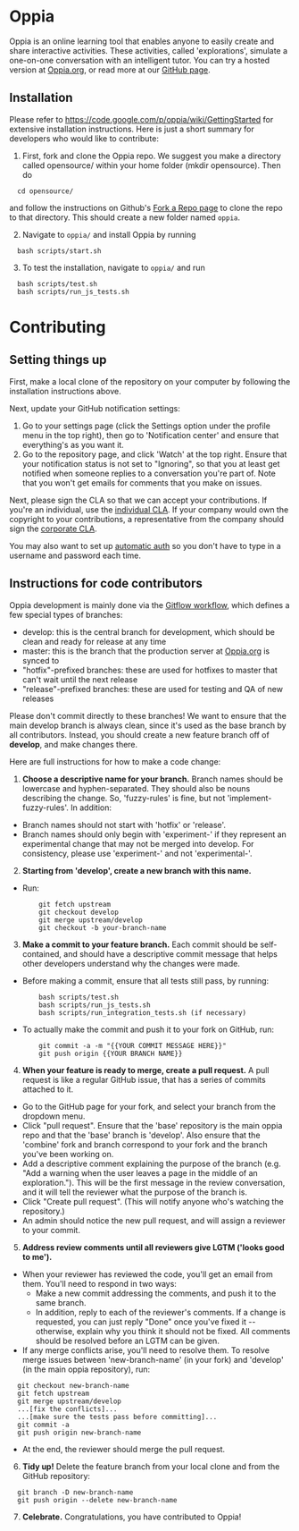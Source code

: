 # Oppia
Oppia is an online learning tool that enables anyone to easily create and share interactive activities. These activities, called 'explorations', simulate a one-on-one conversation with an intelligent tutor. You can try a hosted version at [Oppia.org](https://www.oppia.org), or read more at our [GitHub page](http://oppia.github.io/).

## Installation
Please refer to https://code.google.com/p/oppia/wiki/GettingStarted for extensive installation instructions. Here is just a short summary for developers who would like to contribute:

1. First, fork and clone the Oppia repo. We suggest you make a directory called opensource/ within your home folder (mkdir opensource). Then do

  ```
    cd opensource/
  ```

  and follow the instructions on Github's [Fork a Repo page](https://help.github.com/articles/fork-a-repo/) to clone the repo to that directory. This should create a new folder named `oppia`.

2. Navigate to `oppia/` and install Oppia by running

  ```
    bash scripts/start.sh
  ```

3. To test the installation, navigate to `oppia/` and run

  ```
    bash scripts/test.sh
    bash scripts/run_js_tests.sh
  ```

# Contributing

## Setting things up

First, make a local clone of the repository on your computer by following the installation instructions above.

Next, update your GitHub notification settings:

1. Go to your settings page (click the Settings option under the profile menu in the top right), then go to 'Notification center' and ensure that everything's as you want it.
2. Go to the repository page, and click 'Watch' at the top right. Ensure that your notification status is not set to "Ignoring", so that you at least get notified when someone replies to a conversation you're part of. Note that you won't get emails for comments that you make on issues.

Next, please sign the CLA so that we can accept your contributions. If you're an individual, use the [individual CLA](https://goo.gl/forms/AttNH80OV0). If your company would own the copyright to your contributions, a representative from the company should sign the [corporate CLA](https://goo.gl/forms/xDq9gK3Zcv).

You may also want to set up [automatic auth](https://help.github.com/articles/set-up-git/#next-steps-authenticating-with-github-from-git) so you don't have to type in a username and password each time.

## Instructions for code contributors

Oppia development is mainly done via the [Gitflow workflow](https://www.atlassian.com/git/tutorials/comparing-workflows/gitflow-workflow), which defines a few special types of branches:

* develop: this is the central branch for development, which should be clean and ready for release at any time
* master: this is the branch that the production server at [Oppia.org](https://www.oppia.org) is synced to
* "hotfix"-prefixed branches: these are used for hotfixes to master that can't wait until the next release
* "release"-prefixed branches: these are used for testing and QA of new releases

Please don't commit directly to these branches! We want to ensure that the main develop branch is always clean, since it's used as the base branch by all contributors. Instead, you should create a new feature branch off of **develop**, and make changes there.

Here are full instructions for how to make a code change:

1. **Choose a descriptive name for your branch.** Branch names should be lowercase and hyphen-separated. They should also be nouns describing the change. So, 'fuzzy-rules' is fine, but not 'implement-fuzzy-rules'. In addition:
  * Branch names should not start with 'hotfix' or 'release'.
  * Branch names should only begin with 'experiment-' if they represent an experimental change that may not be merged into develop. For consistency, please use 'experiment-' and not 'experimental-'.
2. **Starting from 'develop', create a new branch with this name.**
  * Run:
    ```
        git fetch upstream
        git checkout develop
        git merge upstream/develop
        git checkout -b your-branch-name
    ```
3. **Make a commit to your feature branch.** Each commit should be self-contained, and should have a descriptive commit message that helps other developers understand why the changes were made.
  * Before making a commit, ensure that all tests still pass, by running:
    ```
        bash scripts/test.sh
        bash scripts/run_js_tests.sh
        bash scripts/run_integration_tests.sh (if necessary)
    ```
  * To actually make the commit and push it to your fork on GitHub, run:
    ```
        git commit -a -m "{{YOUR COMMIT MESSAGE HERE}}"
        git push origin {{YOUR BRANCH NAME}}
    ```
4. **When your feature is ready to merge, create a pull request.** A pull request is like a regular GitHub issue, that has a series of commits attached to it.
  * Go to the GitHub page for your fork, and select your branch from the dropdown menu.
  * Click "pull request". Ensure that the 'base' repository is the main oppia repo and that the 'base' branch is 'develop'. Also ensure that the 'combine' fork and branch correspond to your fork and the branch you've been working on.
  * Add a descriptive comment explaining the purpose of the branch (e.g. "Add a warning when the user leaves a page in the middle of an exploration."). This will be the first message in the review conversation, and it will tell the reviewer what the purpose of the branch is.
  * Click "Create pull request". (This will notify anyone who's watching the repository.)
  * An admin should notice the new pull request, and will assign a reviewer to your commit.
5. **Address review comments until all reviewers give LGTM ('looks good to me').**
  * When your reviewer has reviewed the code, you'll get an email from them. You'll need to respond in two ways:
     * Make a new commit addressing the comments, and push it to the same branch.
     * In addition, reply to each of the reviewer's comments. If a change is requested, you can just reply "Done" once you've fixed it -- otherwise, explain why you think it should not be fixed. All comments should be resolved before an LGTM can be given.
  * If any merge conflicts arise, you'll need to resolve them. To resolve merge issues between 'new-branch-name' (in your fork) and 'develop' (in the main oppia repository), run:
  ```
    git checkout new-branch-name
    git fetch upstream
    git merge upstream/develop
    ...[fix the conflicts]...
    ...[make sure the tests pass before committing]...
    git commit -a
    git push origin new-branch-name
  ```
  * At the end, the reviewer should merge the pull request.
6. **Tidy up!** Delete the feature branch from your local clone and from the GitHub repository:
  ```
    git branch -D new-branch-name
    git push origin --delete new-branch-name
  ```
7. **Celebrate.** Congratulations, you have contributed to Oppia!

